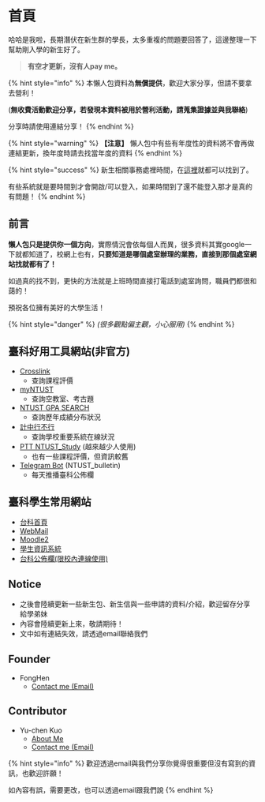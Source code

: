 # 首頁

哈哈是我啦，長期潛伏在新生群的學長，太多重複的問題要回答了，這邊整理一下幫助剛入學的新生好了。

> **有空才更新，沒有人pay me。**

{% hint style="info" %}
本懶人包資料為**無償提供**，歡迎大家分享，但請不要拿去營利！

(**無收費活動歡迎分享，若發現本資料被用於營利活動，請蒐集證據並與我聯絡**)

分享時請使用連結分享！
{% endhint %}

{% hint style="warning" %}
**【注意】** 懶人包中有些有年度性的資料將不會再做連結更新，換年度時請去找當年度的資料
{% endhint %}

{% hint style="success" %}
新生相關事務處裡時間，在[這裡](https://www.admission.ntust.edu.tw/p/412-1052-8755.php?Lang=zh-tw)就都可以找到了。

有些系統就是要時間到才會開啟/可以登入，如果時間到了還不能登入那才是真的有問題！
{% endhint %}

## 前言

**懶人包只是提供你一個方向**，實際情況會依每個人而異，很多資料其實google一下就都知道了，校網上也有，**只要知道是哪個處室辦理的業務，直接到那個處室網站找就都有了！**

如過真的找不到，更快的方法就是上班時間直接打電話到處室詢問，職員們都很和藹的！

預祝各位擁有美好的大學生活！

{% hint style="danger" %}
_(很多觀點偏主觀，小心服用)_
{% endhint %}

## 臺科好用工具網站(非官方)

* [Crosslink](https://www.crosslink.tw)
  * 查詢課程評價
* [myNTUST](https://myntust.com/)
  * 查詢空教室、考古題
* [NTUST GPA SEARCH](https://gpa.ntustexam.com/)
  * 查詢歷年成績分布狀況
* [計中行不行](https://gpa.ntustexam.com/cc)
  * 查詢學校重要系統在線狀況
* [PTT NTUST\_Study](https://www.ptt.cc/bbs/NTUST\_STUDY/index.html) (越來越少人使用)
  * 也有一些課程評價，但資訊較舊
* [Telegram Bot](https://t.me/NTUST\_bulletin) (NTUST\_bulletin)
  * 每天推播臺科公佈欄

## 臺科學生常用網站

* [台科首頁](https://www.ntust.edu.tw)
* [WebMail](https://mail.ntust.edu.tw)
* [Moodle2](https://moodle2.ntust.edu.tw)
* [學生資訊系統](https://i.ntust.edu.tw)
* [台科公佈欄(限校內連線使用)](https://bulletin.ntust.edu.tw/p/403-1045-1391-1.php)

## Notice

* 之後會陸續更新一些新生包、新生信與一些申請的資料/介紹，歡迎留存分享給學弟妹
* 內容會陸續更新上來，敬請期待！
* 文中如有連結失效，請透過email聯絡我們

## Founder

* FongHen
  * [Contact me (Email)](mailto:fonghen0@gmail.com)

## Contributor

* &#x20;Yu-chen Kuo
  * [About Me](https://www.merlinkuo.tw)
  * [Contact me (Email)](mailto:yuchen@merlinkuo.tw?subject=台科新生懶人包意見回饋)

{% hint style="info" %}
歡迎透過email與我們分享你覺得很重要但沒有寫到的資訊，也歡迎許願！

如內容有誤，需要更改，也可以透過email跟我們說
{% endhint %}

